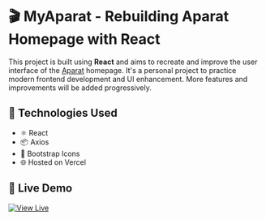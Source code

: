 # 🎬 MyAparat - Rebuilding Aparat Homepage with React

This project is built using **React** and aims to recreate and improve the user interface of the [Aparat](https://www.aparat.com) homepage. It's a personal project to practice modern frontend development and UI enhancement. More features and improvements will be added progressively.

## 🔧 Technologies Used

- ⚛️ React
- 📦 Axios
- 🎨 Bootstrap Icons
- 🌐 Hosted on Vercel

## 🚀 Live Demo

[![View Live](https://img.shields.io/badge/Live%20Demo-%F0%9F%9A%80-blue?style=for-the-badge)](https://aparat-phi.vercel.app/)
